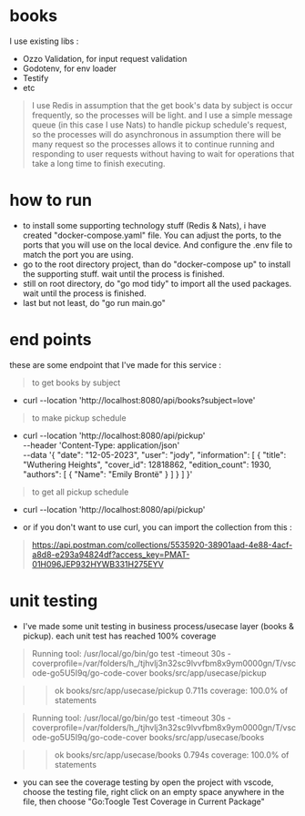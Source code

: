 # books

I use existing libs :

 - Ozzo Validation, for input request validation
 - Godotenv, for env loader
 - Testify
 - etc

> I use Redis in assumption that the get book's data by subject is occur frequently, so the processes will be light.
> and I use a simple message queue (in this case I use Nats) to handle pickup schedule's request, so the processes will do asynchronous in assumption there will be many request so the processes allows it to continue running and responding to user requests without having to wait for operations that take a long time to finish executing.

# how to run

- to install some supporting technology stuff (Redis & Nats), i have created "docker-compose.yaml" file. You can adjust the ports, to the ports that you will use on the local device. And configure the .env file to match the port you are using.
- go to the root directory project, than do "docker-compose up" to install the supporting stuff. wait until the process is finished.
- still on root directory, do "go mod tidy" to import all the used packages. wait until the process is finished.
- last but not least, do "go run main.go"

# end points

these are some endpoint that I've made for this service :

> to get books by subject
- curl --location 'http://localhost:8080/api/books?subject=love'

> to make pickup schedule
- curl --location 'http://localhost:8080/api/pickup' \
--header 'Content-Type: application/json' \
--data '{
    "date": "12-05-2023",
    "user": "jody",
    "information": [
        {
            "title": "Wuthering Heights",
            "cover_id": 12818862,
            "edition_count": 1930,
            "authors": [
                {
                    "Name": "Emily Brontë"
                }
            ]
        }
    ]
}'

> to get all pickup schedule
- curl --location 'http://localhost:8080/api/pickup'

- or if you don't want to use curl, you can import the collection from this :
> https://api.postman.com/collections/5535920-38901aad-4e88-4acf-a8d8-e293a94824df?access_key=PMAT-01H096JEP932HYWB331H275EYV

# unit testing
- I've made some unit testing in business process/usecase layer (books & pickup). each unit test has reached 100% coverage
> Running tool: /usr/local/go/bin/go test -timeout 30s -coverprofile=/var/folders/h_/tjhvlj3n32sc9lvvfbm8x9ym0000gn/T/vscode-go5U5I9q/go-code-cover books/src/app/usecase/pickup

>> ok  	books/src/app/usecase/pickup	0.711s	coverage: 100.0% of statements

> Running tool: /usr/local/go/bin/go test -timeout 30s -coverprofile=/var/folders/h_/tjhvlj3n32sc9lvvfbm8x9ym0000gn/T/vscode-go5U5I9q/go-code-cover books/src/app/usecase/books

>> ok  	books/src/app/usecase/books	0.794s	coverage: 100.0% of statements

- you can see the coverage testing by open the project with vscode, choose the testing file, right click on an empty space anywhere in the file, then choose "Go:Toogle Test Coverage in Current Package"

